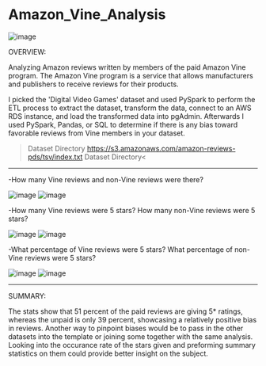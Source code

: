 # Amazon_Vine_Analysis

![image](https://user-images.githubusercontent.com/105184244/195553966-0f8313a0-072a-4d07-9e70-1235c67a5cdb.png)


OVERVIEW:

Analyzing Amazon reviews written by members of the paid Amazon Vine program. The Amazon Vine program is a service that allows manufacturers and publishers to receive reviews for their products.

I picked the 'Digital Video Games' dataset and used PySpark to perform the ETL process to extract the dataset, transform the data, connect to an AWS RDS instance, and load the transformed data into pgAdmin. Afterwards I used PySpark, Pandas, or SQL to determine if there is any bias toward favorable reviews from Vine members in your dataset.

>Dataset Directory    https://s3.amazonaws.com/amazon-reviews-pds/tsv/index.txt Dataset    Directory<

---

-How many Vine reviews and non-Vine reviews were there?

![image](https://user-images.githubusercontent.com/105184244/195548403-1e2dd005-0fe8-48d7-80d1-66b7bf4a89ab.png) ![image](https://user-images.githubusercontent.com/105184244/195548484-34a74a93-14b0-4d98-ad06-a500ea6ed354.png)


-How many Vine reviews were 5 stars? How many non-Vine reviews were 5 stars?

![image](https://user-images.githubusercontent.com/105184244/195548571-c4604607-a0c6-40e5-896f-e833841ee248.png)  ![image](https://user-images.githubusercontent.com/105184244/195548658-b52dd8d7-53da-4c29-87bd-e8d2b46abe98.png)


-What percentage of Vine reviews were 5 stars? What percentage of non-Vine reviews were 5 stars?

![image](https://user-images.githubusercontent.com/105184244/195548725-63949452-6cab-4d26-ab7b-6e4c20018cdd.png) ![image](https://user-images.githubusercontent.com/105184244/195548780-6a73dd0c-a0a7-4706-9cef-355f25261bb5.png)

---

SUMMARY:

The stats show that 51 percent of the paid reviews are giving 5* ratings, whereas the unpaid is only 39 percent, showcasing a relatively positive bias in reviews. Another way to pinpoint biases would be to pass in the other datasets into the template or joining some together with the same analysis. Looking into the occurance rate of the stars given and preforming summary statistics on them could provide better insight on the subject.

